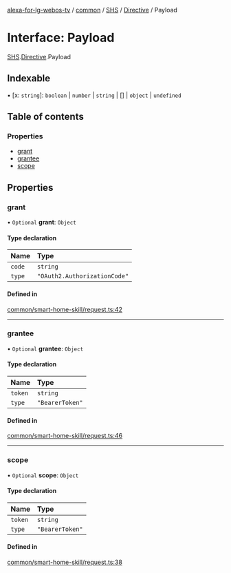[alexa-for-lg-webos-tv](../README.md) / [common](../modules/common.md) / [SHS](../modules/common.SHS.md) / [Directive](../modules/common.SHS.Directive.md) / Payload

# Interface: Payload

[SHS](../modules/common.SHS.md).[Directive](../modules/common.SHS.Directive.md).Payload

## Indexable

▪ [x: `string`]: `boolean` \| `number` \| `string` \| [] \| `object` \| `undefined`

## Table of contents

### Properties

- [grant](common.SHS.Directive.Payload.md#grant)
- [grantee](common.SHS.Directive.Payload.md#grantee)
- [scope](common.SHS.Directive.Payload.md#scope)

## Properties

### grant

• `Optional` **grant**: `Object`

#### Type declaration

| Name | Type |
| :------ | :------ |
| `code` | `string` |
| `type` | ``"OAuth2.AuthorizationCode"`` |

#### Defined in

[common/smart-home-skill/request.ts:42](https://github.com/pebender/alexa-for-lg-webos-tv/blob/ed6e832de9301ef89b625820a22ad4e5b6c0e1d9/src/common/smart-home-skill/request.ts#L42)

___

### grantee

• `Optional` **grantee**: `Object`

#### Type declaration

| Name | Type |
| :------ | :------ |
| `token` | `string` |
| `type` | ``"BearerToken"`` |

#### Defined in

[common/smart-home-skill/request.ts:46](https://github.com/pebender/alexa-for-lg-webos-tv/blob/ed6e832de9301ef89b625820a22ad4e5b6c0e1d9/src/common/smart-home-skill/request.ts#L46)

___

### scope

• `Optional` **scope**: `Object`

#### Type declaration

| Name | Type |
| :------ | :------ |
| `token` | `string` |
| `type` | ``"BearerToken"`` |

#### Defined in

[common/smart-home-skill/request.ts:38](https://github.com/pebender/alexa-for-lg-webos-tv/blob/ed6e832de9301ef89b625820a22ad4e5b6c0e1d9/src/common/smart-home-skill/request.ts#L38)

